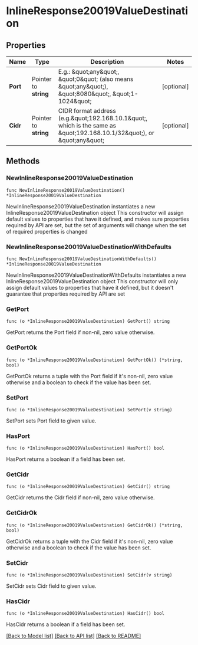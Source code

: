 # InlineResponse20019ValueDestination

## Properties

Name | Type | Description | Notes
------------ | ------------- | ------------- | -------------
**Port** | Pointer to **string** | E.g.: \&quot;any\&quot;, \&quot;0\&quot; (also means \&quot;any\&quot;), \&quot;8080\&quot;, \&quot;1-1024\&quot; | [optional] 
**Cidr** | Pointer to **string** | CIDR format address (e.g.\&quot;192.168.10.1\&quot;, which is the same as \&quot;192.168.10.1/32\&quot;), or \&quot;any\&quot; | [optional] 

## Methods

### NewInlineResponse20019ValueDestination

`func NewInlineResponse20019ValueDestination() *InlineResponse20019ValueDestination`

NewInlineResponse20019ValueDestination instantiates a new InlineResponse20019ValueDestination object
This constructor will assign default values to properties that have it defined,
and makes sure properties required by API are set, but the set of arguments
will change when the set of required properties is changed

### NewInlineResponse20019ValueDestinationWithDefaults

`func NewInlineResponse20019ValueDestinationWithDefaults() *InlineResponse20019ValueDestination`

NewInlineResponse20019ValueDestinationWithDefaults instantiates a new InlineResponse20019ValueDestination object
This constructor will only assign default values to properties that have it defined,
but it doesn't guarantee that properties required by API are set

### GetPort

`func (o *InlineResponse20019ValueDestination) GetPort() string`

GetPort returns the Port field if non-nil, zero value otherwise.

### GetPortOk

`func (o *InlineResponse20019ValueDestination) GetPortOk() (*string, bool)`

GetPortOk returns a tuple with the Port field if it's non-nil, zero value otherwise
and a boolean to check if the value has been set.

### SetPort

`func (o *InlineResponse20019ValueDestination) SetPort(v string)`

SetPort sets Port field to given value.

### HasPort

`func (o *InlineResponse20019ValueDestination) HasPort() bool`

HasPort returns a boolean if a field has been set.

### GetCidr

`func (o *InlineResponse20019ValueDestination) GetCidr() string`

GetCidr returns the Cidr field if non-nil, zero value otherwise.

### GetCidrOk

`func (o *InlineResponse20019ValueDestination) GetCidrOk() (*string, bool)`

GetCidrOk returns a tuple with the Cidr field if it's non-nil, zero value otherwise
and a boolean to check if the value has been set.

### SetCidr

`func (o *InlineResponse20019ValueDestination) SetCidr(v string)`

SetCidr sets Cidr field to given value.

### HasCidr

`func (o *InlineResponse20019ValueDestination) HasCidr() bool`

HasCidr returns a boolean if a field has been set.


[[Back to Model list]](../README.md#documentation-for-models) [[Back to API list]](../README.md#documentation-for-api-endpoints) [[Back to README]](../README.md)



